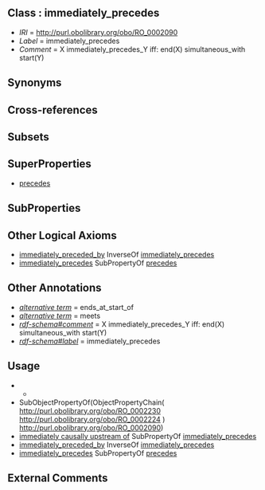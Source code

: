 
## Class : immediately_precedes

 * *IRI* = http://purl.obolibrary.org/obo/RO_0002090
 * *Label* = immediately_precedes
 * *Comment* = X immediately_precedes_Y iff: end(X) simultaneous_with start(Y)

## Synonyms


## Cross-references


## Subsets


## SuperProperties

 * [precedes](../../BFO/63/BFO_0000063.md)

## SubProperties


## Other Logical Axioms

 * [immediately_preceded_by](../../RO/87/RO_0002087.md) InverseOf [immediately_precedes](../../RO/90/RO_0002090.md)
 * [immediately_precedes](../../RO/90/RO_0002090.md) SubPropertyOf [precedes](../../BFO/63/BFO_0000063.md)

## Other Annotations

 * *[alternative term](../../IAO/18/IAO_0000118.md)* = ends_at_start_of
 * *[alternative term](../../IAO/18/IAO_0000118.md)* = meets
 * *[rdf-schema#comment](../../nt/rdf-schema#comment.md)* = X immediately_precedes_Y iff: end(X) simultaneous_with start(Y)
 * *[rdf-schema#label](../../el/rdf-schema#label.md)* = immediately_precedes

## Usage

 * -
 * SubObjectPropertyOf(ObjectPropertyChain( <http://purl.obolibrary.org/obo/RO_0002230> <http://purl.obolibrary.org/obo/RO_0002224> ) <http://purl.obolibrary.org/obo/RO_0002090>)
 * [immediately causally upstream of](../../RO/12/RO_0002412.md) SubPropertyOf [immediately_precedes](../../RO/90/RO_0002090.md)
 * [immediately_preceded_by](../../RO/87/RO_0002087.md) InverseOf [immediately_precedes](../../RO/90/RO_0002090.md)
 * [immediately_precedes](../../RO/90/RO_0002090.md) SubPropertyOf [precedes](../../BFO/63/BFO_0000063.md)

## External Comments

